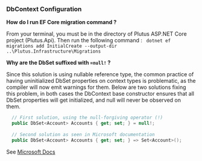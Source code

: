 ### DbContext Configuration

**How do I run EF Core migration command ?**

From your terminal, you must be in the directory of Plutus ASP.NET Core project (Plutus.Api).
Then run the following command : ` dotnet ef migrations add InitialCreate --output-dir ..\Plutus.Infrastructure\Migrations`

**Why are the DbSet suffixed with `=null!` ?**

Since this solution is using nullable reference type, the common practice of having uninitialized DbSet properties on context types is problematic, as the compiler will now emit warnings for them.
Below are two solutions fixing this problem, in both cases the DbContext base constructor ensures that all DbSet properties will get initialized, and null will never be observed on them.

```c#
  // First solution, using the null-forgiving operator (!)
  public DbSet<Account> Accounts { get; set; } = null!;
  
  // Second solution as seen in Microsoft documentation
  public DbSet<Account> Accounts { get; set; } => Set<Account>();
```


See [Microsoft Docs](https://docs.microsoft.com/en-us/ef/core/miscellaneous/nullable-reference-types#dbcontext-and-dbset)